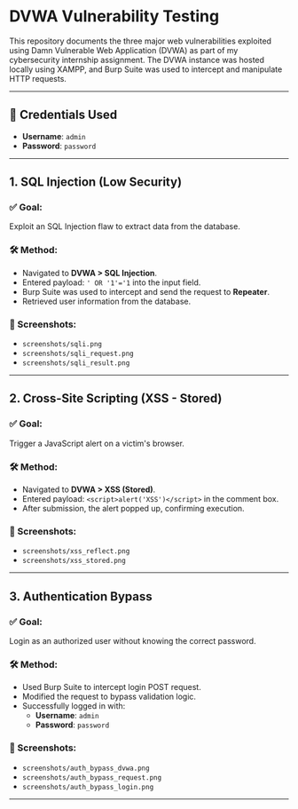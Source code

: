 # DVWA Vulnerability Testing 

This repository documents the three major web vulnerabilities exploited using Damn Vulnerable Web Application (DVWA) as part of my cybersecurity internship assignment. The DVWA instance was hosted locally using XAMPP, and Burp Suite was used to intercept and manipulate HTTP requests.

---

## 🔐 Credentials Used

- **Username**: `admin`
- **Password**: `password`

---

## 1. SQL Injection (Low Security)

### ✅ Goal:
Exploit an SQL Injection flaw to extract data from the database.

### 🛠 Method:
- Navigated to **DVWA > SQL Injection**.
- Entered payload: `' OR '1'='1` into the input field.
- Burp Suite was used to intercept and send the request to **Repeater**.
- Retrieved user information from the database.

### 📸 Screenshots:
- `screenshots/sqli.png`
- `screenshots/sqli_request.png`
- `screenshots/sqli_result.png`

---

## 2. Cross-Site Scripting (XSS - Stored)

### ✅ Goal:
Trigger a JavaScript alert on a victim's browser.

### 🛠 Method:
- Navigated to **DVWA > XSS (Stored)**.
- Entered payload: `<script>alert('XSS')</script>` in the comment box.
- After submission, the alert popped up, confirming execution.

### 📸 Screenshots:
- `screenshots/xss_reflect.png`
- `screenshots/xss_stored.png`

---

## 3. Authentication Bypass

### ✅ Goal:
Login as an authorized user without knowing the correct password.

### 🛠 Method:
- Used Burp Suite to intercept login POST request.
- Modified the request to bypass validation logic.
- Successfully logged in with:
  - **Username**: `admin`
  - **Password**: `password`

### 📸 Screenshots:
- `screenshots/auth_bypass_dvwa.png`
- `screenshots/auth_bypass_request.png`
- `screenshots/auth_bypass_login.png`

---

#
